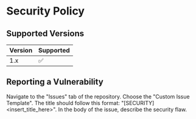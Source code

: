 # Security Policy

## Supported Versions

| Version | Supported          |
| ------- | ------------------ |
|1.x      |:white_check_mark:  |

## Reporting a Vulnerability
Navigate to the "Issues" tab of the repository.
Choose the "Custom Issue Template".
The title should follow this format: "[SECURITY] <insert_title_here>".
In the body of the issue, describe the security flaw. 
